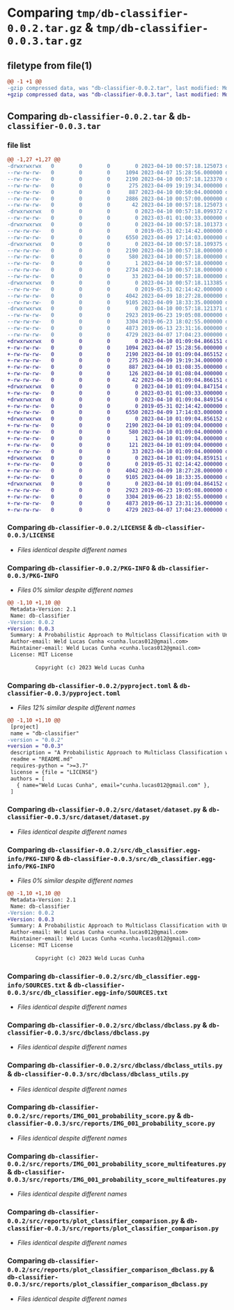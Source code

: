 # Comparing `tmp/db-classifier-0.0.2.tar.gz` & `tmp/db-classifier-0.0.3.tar.gz`

## filetype from file(1)

```diff
@@ -1 +1 @@
-gzip compressed data, was "db-classifier-0.0.2.tar", last modified: Mon Apr 10 00:57:18 2023, max compression
+gzip compressed data, was "db-classifier-0.0.3.tar", last modified: Mon Apr 10 01:09:04 2023, max compression
```

## Comparing `db-classifier-0.0.2.tar` & `db-classifier-0.0.3.tar`

### file list

```diff
@@ -1,27 +1,27 @@
-drwxrwxrwx   0        0        0        0 2023-04-10 00:57:18.125073 db-classifier-0.0.2/
--rw-rw-rw-   0        0        0     1094 2023-04-07 15:28:56.000000 db-classifier-0.0.2/LICENSE
--rw-rw-rw-   0        0        0     2190 2023-04-10 00:57:18.123370 db-classifier-0.0.2/PKG-INFO
--rw-rw-rw-   0        0        0      275 2023-04-09 19:19:34.000000 db-classifier-0.0.2/README.md
--rw-rw-rw-   0        0        0      887 2023-04-10 00:50:04.000000 db-classifier-0.0.2/pyproject.toml
--rw-rw-rw-   0        0        0     2886 2023-04-10 00:57:00.000000 db-classifier-0.0.2/requirements.txt
--rw-rw-rw-   0        0        0       42 2023-04-10 00:57:18.125073 db-classifier-0.0.2/setup.cfg
-drwxrwxrwx   0        0        0        0 2023-04-10 00:57:18.099372 db-classifier-0.0.2/src/
--rw-rw-rw-   0        0        0        0 2023-03-01 01:00:33.000000 db-classifier-0.0.2/src/__init__.py
-drwxrwxrwx   0        0        0        0 2023-04-10 00:57:18.101373 db-classifier-0.0.2/src/dataset/
--rw-rw-rw-   0        0        0        0 2019-05-31 02:14:42.000000 db-classifier-0.0.2/src/dataset/__init__.py
--rw-rw-rw-   0        0        0     6550 2023-04-09 17:14:03.000000 db-classifier-0.0.2/src/dataset/dataset.py
-drwxrwxrwx   0        0        0        0 2023-04-10 00:57:18.109375 db-classifier-0.0.2/src/db_classifier.egg-info/
--rw-rw-rw-   0        0        0     2190 2023-04-10 00:57:18.000000 db-classifier-0.0.2/src/db_classifier.egg-info/PKG-INFO
--rw-rw-rw-   0        0        0      580 2023-04-10 00:57:18.000000 db-classifier-0.0.2/src/db_classifier.egg-info/SOURCES.txt
--rw-rw-rw-   0        0        0        1 2023-04-10 00:57:18.000000 db-classifier-0.0.2/src/db_classifier.egg-info/dependency_links.txt
--rw-rw-rw-   0        0        0     2734 2023-04-10 00:57:18.000000 db-classifier-0.0.2/src/db_classifier.egg-info/requires.txt
--rw-rw-rw-   0        0        0       33 2023-04-10 00:57:18.000000 db-classifier-0.0.2/src/db_classifier.egg-info/top_level.txt
-drwxrwxrwx   0        0        0        0 2023-04-10 00:57:18.113385 db-classifier-0.0.2/src/dbclass/
--rw-rw-rw-   0        0        0        0 2019-05-31 02:14:42.000000 db-classifier-0.0.2/src/dbclass/__init__.py
--rw-rw-rw-   0        0        0     4042 2023-04-09 18:27:28.000000 db-classifier-0.0.2/src/dbclass/dbclass.py
--rw-rw-rw-   0        0        0     9105 2023-04-09 18:33:35.000000 db-classifier-0.0.2/src/dbclass/dbclass_utils.py
-drwxrwxrwx   0        0        0        0 2023-04-10 00:57:18.121371 db-classifier-0.0.2/src/reports/
--rw-rw-rw-   0        0        0     2923 2019-06-23 19:05:08.000000 db-classifier-0.0.2/src/reports/IMG_001_probability_score.py
--rw-rw-rw-   0        0        0     3304 2019-06-23 18:02:55.000000 db-classifier-0.0.2/src/reports/IMG_001_probability_score_multifeatures.py
--rw-rw-rw-   0        0        0     4873 2019-06-13 23:31:16.000000 db-classifier-0.0.2/src/reports/plot_classifier_comparison.py
--rw-rw-rw-   0        0        0     4729 2023-04-07 17:04:23.000000 db-classifier-0.0.2/src/reports/plot_classifier_comparison_dbclass.py
+drwxrwxrwx   0        0        0        0 2023-04-10 01:09:04.866151 db-classifier-0.0.3/
+-rw-rw-rw-   0        0        0     1094 2023-04-07 15:28:56.000000 db-classifier-0.0.3/LICENSE
+-rw-rw-rw-   0        0        0     2190 2023-04-10 01:09:04.865152 db-classifier-0.0.3/PKG-INFO
+-rw-rw-rw-   0        0        0      275 2023-04-09 19:19:34.000000 db-classifier-0.0.3/README.md
+-rw-rw-rw-   0        0        0      887 2023-04-10 01:08:35.000000 db-classifier-0.0.3/pyproject.toml
+-rw-rw-rw-   0        0        0      126 2023-04-10 01:08:04.000000 db-classifier-0.0.3/requirements.txt
+-rw-rw-rw-   0        0        0       42 2023-04-10 01:09:04.866151 db-classifier-0.0.3/setup.cfg
+drwxrwxrwx   0        0        0        0 2023-04-10 01:09:04.847154 db-classifier-0.0.3/src/
+-rw-rw-rw-   0        0        0        0 2023-03-01 01:00:33.000000 db-classifier-0.0.3/src/__init__.py
+drwxrwxrwx   0        0        0        0 2023-04-10 01:09:04.849154 db-classifier-0.0.3/src/dataset/
+-rw-rw-rw-   0        0        0        0 2019-05-31 02:14:42.000000 db-classifier-0.0.3/src/dataset/__init__.py
+-rw-rw-rw-   0        0        0     6550 2023-04-09 17:14:03.000000 db-classifier-0.0.3/src/dataset/dataset.py
+drwxrwxrwx   0        0        0        0 2023-04-10 01:09:04.856152 db-classifier-0.0.3/src/db_classifier.egg-info/
+-rw-rw-rw-   0        0        0     2190 2023-04-10 01:09:04.000000 db-classifier-0.0.3/src/db_classifier.egg-info/PKG-INFO
+-rw-rw-rw-   0        0        0      580 2023-04-10 01:09:04.000000 db-classifier-0.0.3/src/db_classifier.egg-info/SOURCES.txt
+-rw-rw-rw-   0        0        0        1 2023-04-10 01:09:04.000000 db-classifier-0.0.3/src/db_classifier.egg-info/dependency_links.txt
+-rw-rw-rw-   0        0        0      121 2023-04-10 01:09:04.000000 db-classifier-0.0.3/src/db_classifier.egg-info/requires.txt
+-rw-rw-rw-   0        0        0       33 2023-04-10 01:09:04.000000 db-classifier-0.0.3/src/db_classifier.egg-info/top_level.txt
+drwxrwxrwx   0        0        0        0 2023-04-10 01:09:04.859151 db-classifier-0.0.3/src/dbclass/
+-rw-rw-rw-   0        0        0        0 2019-05-31 02:14:42.000000 db-classifier-0.0.3/src/dbclass/__init__.py
+-rw-rw-rw-   0        0        0     4042 2023-04-09 18:27:28.000000 db-classifier-0.0.3/src/dbclass/dbclass.py
+-rw-rw-rw-   0        0        0     9105 2023-04-09 18:33:35.000000 db-classifier-0.0.3/src/dbclass/dbclass_utils.py
+drwxrwxrwx   0        0        0        0 2023-04-10 01:09:04.864152 db-classifier-0.0.3/src/reports/
+-rw-rw-rw-   0        0        0     2923 2019-06-23 19:05:08.000000 db-classifier-0.0.3/src/reports/IMG_001_probability_score.py
+-rw-rw-rw-   0        0        0     3304 2019-06-23 18:02:55.000000 db-classifier-0.0.3/src/reports/IMG_001_probability_score_multifeatures.py
+-rw-rw-rw-   0        0        0     4873 2019-06-13 23:31:16.000000 db-classifier-0.0.3/src/reports/plot_classifier_comparison.py
+-rw-rw-rw-   0        0        0     4729 2023-04-07 17:04:23.000000 db-classifier-0.0.3/src/reports/plot_classifier_comparison_dbclass.py
```

### Comparing `db-classifier-0.0.2/LICENSE` & `db-classifier-0.0.3/LICENSE`

 * *Files identical despite different names*

### Comparing `db-classifier-0.0.2/PKG-INFO` & `db-classifier-0.0.3/PKG-INFO`

 * *Files 0% similar despite different names*

```diff
@@ -1,10 +1,10 @@
 Metadata-Version: 2.1
 Name: db-classifier
-Version: 0.0.2
+Version: 0.0.3
 Summary: A Probabilistic Approach to Multiclass Classification with Unknown Instances
 Author-email: Weld Lucas Cunha <cunha.lucas012@gmail.com>
 Maintainer-email: Weld Lucas Cunha <cunha.lucas012@gmail.com>
 License: MIT License
         
         Copyright (c) 2023 Weld Lucas Cunha
```

### Comparing `db-classifier-0.0.2/pyproject.toml` & `db-classifier-0.0.3/pyproject.toml`

 * *Files 12% similar despite different names*

```diff
@@ -1,10 +1,10 @@
 [project]
 name = "db-classifier"
-version = "0.0.2"
+version = "0.0.3"
 description = "A Probabilistic Approach to Multiclass Classification with Unknown Instances"
 readme = "README.md"
 requires-python = ">=3.7"
 license = {file = "LICENSE"}
 authors = [
   { name="Weld Lucas Cunha", email="cunha.lucas012@gmail.com" },
 ]
```

### Comparing `db-classifier-0.0.2/src/dataset/dataset.py` & `db-classifier-0.0.3/src/dataset/dataset.py`

 * *Files identical despite different names*

### Comparing `db-classifier-0.0.2/src/db_classifier.egg-info/PKG-INFO` & `db-classifier-0.0.3/src/db_classifier.egg-info/PKG-INFO`

 * *Files 0% similar despite different names*

```diff
@@ -1,10 +1,10 @@
 Metadata-Version: 2.1
 Name: db-classifier
-Version: 0.0.2
+Version: 0.0.3
 Summary: A Probabilistic Approach to Multiclass Classification with Unknown Instances
 Author-email: Weld Lucas Cunha <cunha.lucas012@gmail.com>
 Maintainer-email: Weld Lucas Cunha <cunha.lucas012@gmail.com>
 License: MIT License
         
         Copyright (c) 2023 Weld Lucas Cunha
```

### Comparing `db-classifier-0.0.2/src/db_classifier.egg-info/SOURCES.txt` & `db-classifier-0.0.3/src/db_classifier.egg-info/SOURCES.txt`

 * *Files identical despite different names*

### Comparing `db-classifier-0.0.2/src/dbclass/dbclass.py` & `db-classifier-0.0.3/src/dbclass/dbclass.py`

 * *Files identical despite different names*

### Comparing `db-classifier-0.0.2/src/dbclass/dbclass_utils.py` & `db-classifier-0.0.3/src/dbclass/dbclass_utils.py`

 * *Files identical despite different names*

### Comparing `db-classifier-0.0.2/src/reports/IMG_001_probability_score.py` & `db-classifier-0.0.3/src/reports/IMG_001_probability_score.py`

 * *Files identical despite different names*

### Comparing `db-classifier-0.0.2/src/reports/IMG_001_probability_score_multifeatures.py` & `db-classifier-0.0.3/src/reports/IMG_001_probability_score_multifeatures.py`

 * *Files identical despite different names*

### Comparing `db-classifier-0.0.2/src/reports/plot_classifier_comparison.py` & `db-classifier-0.0.3/src/reports/plot_classifier_comparison.py`

 * *Files identical despite different names*

### Comparing `db-classifier-0.0.2/src/reports/plot_classifier_comparison_dbclass.py` & `db-classifier-0.0.3/src/reports/plot_classifier_comparison_dbclass.py`

 * *Files identical despite different names*

